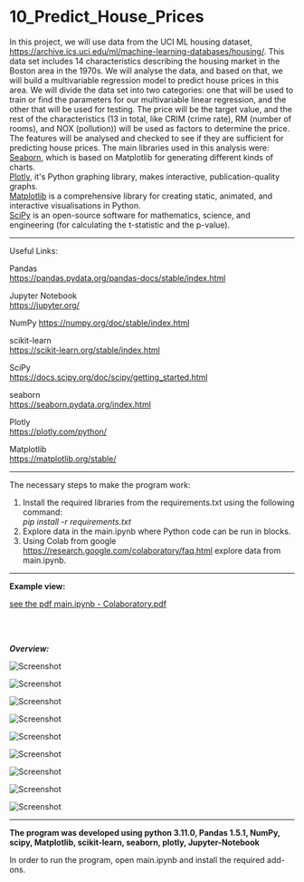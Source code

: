 # 10_Predict_House_Prices

In this project, we will use data from the UCI ML housing dataset, https://archive.ics.uci.edu/ml/machine-learning-databases/housing/. This data set includes 14 characteristics describing the housing market in the Boston area in the 1970s.
We will analyse the data, and based on that, we will build a multivariable regression model to predict house prices in this area. We will divide the data set into two categories: one that will be used to train or find the parameters for our multivariable linear regression, and the other that will be used for testing.
The price will be the target value, and the rest of the characteristics (13 in total, like CRIM (crime rate), RM (number of rooms), and NOX (pollution)) will be used as factors to determine the price.
The features will be analysed and checked to see if they are sufficient for predicting house prices.
The main libraries used in this analysis were:</br>
[Seaborn](https://seaborn.pydata.org/index.html), which is based on Matplotlib for generating different kinds of charts.</br>
[Plotly](https://plotly.com/python/), it's Python graphing library, makes interactive, publication-quality graphs.</br>
[Matplotlib](https://matplotlib.org/) is a comprehensive library for creating static, animated, and interactive visualisations in Python.</br>
[SciPy](https://docs.scipy.org/doc/scipy/index.html) is an open-source software for mathematics, science, and engineering (for calculating the t-statistic and the p-value).</br>

---

Useful Links:

Pandas </br>
https://pandas.pydata.org/pandas-docs/stable/index.html </br>

Jupyter Notebook</br>
https://jupyter.org/</br>

NumPy
https://numpy.org/doc/stable/index.html</br>

scikit-learn</br>
https://scikit-learn.org/stable/index.html</br>

SciPy</br>
https://docs.scipy.org/doc/scipy/getting_started.html</br>


seaborn</br>
https://seaborn.pydata.org/index.html</br>

Plotly</br>
https://plotly.com/python/</br>

Matplotlib</br>
https://matplotlib.org/stable/</br>

---

The necessary steps to make the program work:</br>
1. Install the required libraries from the requirements.txt using the following command: </br>
*pip install -r requirements.txt*</br>
2. Explore data in the main.ipynb where Python code can be run in blocks.</br>
3. Using Colab from google https://research.google.com/colaboratory/faq.html explore data from main.ipynb.</br>


---

**Example view:**</br>


<a href="main.ipynb - Colaboratory.pdf">see the pdf main.ipynb - Colaboratory.pdf</a>

</br>
</br>

***Overview:*** 
</br>

![Screenshot](docs/img/01_graph.png)</br>

![Screenshot](docs/img/02_graph.png)</br>

![Screenshot](docs/img/03_graph.png)</br>

![Screenshot](docs/img/04_graph.png)</br>

![Screenshot](docs/img/05_graph.png)</br>

![Screenshot](docs/img/06_graph.png)</br>

![Screenshot](docs/img/07_graph.png)</br>

![Screenshot](docs/img/08_graph.png)</br>

![Screenshot](docs/img/09_graph.png)</br>

---

**The program was developed using python 3.11.0, Pandas 1.5.1, NumPy, scipy, Matplotlib, scikit-learn, seaborn, plotly, Jupyter-Notebook**

In order to run the program, open main.ipynb and install the required add-ons.